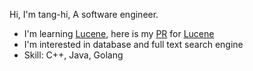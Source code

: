 Hi, I'm tang-hi, A software engineer.

- I'm learning [Lucene](https://github.com/apache/lucene), here is my [PR](https://github.com/apache/lucene/pulls?q=is%3Apr+author%3Atang-hi+is%3Aclosed) for  [Lucene](https://github.com/apache/lucene)
- I'm interested in database and full text search engine
- Skill: C++, Java, Golang
